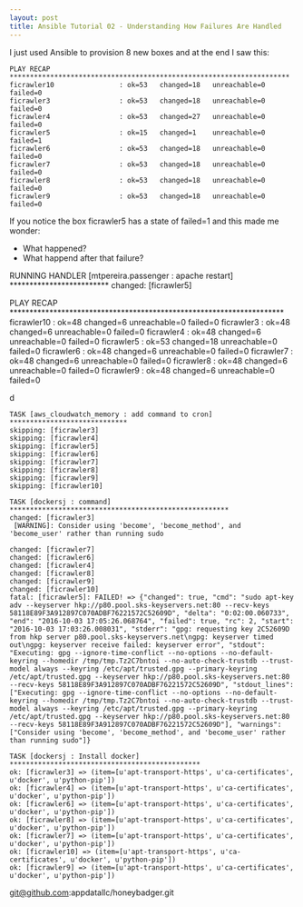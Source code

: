```yaml
---
layout: post
title: Ansible Tutorial 02 - Understanding How Failures Are Handled
---
```

I just used Ansible to provision 8 new boxes and at the end I saw this:

    PLAY RECAP *********************************************************************
    ficrawler10                : ok=53   changed=18   unreachable=0    failed=0
    ficrawler3                 : ok=53   changed=18   unreachable=0    failed=0
    ficrawler4                 : ok=53   changed=27   unreachable=0    failed=0
    ficrawler5                 : ok=15   changed=1    unreachable=0    failed=1
    ficrawler6                 : ok=53   changed=18   unreachable=0    failed=0
    ficrawler7                 : ok=53   changed=18   unreachable=0    failed=0
    ficrawler8                 : ok=53   changed=18   unreachable=0    failed=0
    ficrawler9                 : ok=53   changed=18   unreachable=0    failed=0
    
If you notice the box ficrawler5 has a state of failed=1 and this made me wonder:

* What happened?
* What happend after that failure?

RUNNING HANDLER [mtpereira.passenger : apache restart] *************************
changed: [ficrawler5]

PLAY RECAP *********************************************************************
ficrawler10                : ok=48   changed=6    unreachable=0    failed=0
ficrawler3                 : ok=48   changed=6    unreachable=0    failed=0
ficrawler4                 : ok=48   changed=6    unreachable=0    failed=0
ficrawler5                 : ok=53   changed=18   unreachable=0    failed=0
ficrawler6                 : ok=48   changed=6    unreachable=0    failed=0
ficrawler7                 : ok=48   changed=6    unreachable=0    failed=0
ficrawler8                 : ok=48   changed=6    unreachable=0    failed=0
ficrawler9                 : ok=48   changed=6    unreachable=0    failed=0

d

    TASK [aws_cloudwatch_memory : add command to cron] *****************************
    skipping: [ficrawler3]
    skipping: [ficrawler4]
    skipping: [ficrawler5]
    skipping: [ficrawler6]
    skipping: [ficrawler7]
    skipping: [ficrawler8]
    skipping: [ficrawler9]
    skipping: [ficrawler10]

    TASK [dockersj : command] ******************************************************
    changed: [ficrawler3]
     [WARNING]: Consider using 'become', 'become_method', and 'become_user' rather than running sudo

    changed: [ficrawler7]
    changed: [ficrawler6]
    changed: [ficrawler4]
    changed: [ficrawler8]
    changed: [ficrawler9]
    changed: [ficrawler10]
    fatal: [ficrawler5]: FAILED! => {"changed": true, "cmd": "sudo apt-key adv --keyserver hkp://p80.pool.sks-keyservers.net:80 --recv-keys 58118E89F3A912897C070ADBF76221572C52609D", "delta": "0:02:00.060733", "end": "2016-10-03 17:05:26.068764", "failed": true, "rc": 2, "start": "2016-10-03 17:03:26.008031", "stderr": "gpg: requesting key 2C52609D from hkp server p80.pool.sks-keyservers.net\ngpg: keyserver timed out\ngpg: keyserver receive failed: keyserver error", "stdout": "Executing: gpg --ignore-time-conflict --no-options --no-default-keyring --homedir /tmp/tmp.Tz2C7bntoi --no-auto-check-trustdb --trust-model always --keyring /etc/apt/trusted.gpg --primary-keyring /etc/apt/trusted.gpg --keyserver hkp://p80.pool.sks-keyservers.net:80 --recv-keys 58118E89F3A912897C070ADBF76221572C52609D", "stdout_lines": ["Executing: gpg --ignore-time-conflict --no-options --no-default-keyring --homedir /tmp/tmp.Tz2C7bntoi --no-auto-check-trustdb --trust-model always --keyring /etc/apt/trusted.gpg --primary-keyring /etc/apt/trusted.gpg --keyserver hkp://p80.pool.sks-keyservers.net:80 --recv-keys 58118E89F3A912897C070ADBF76221572C52609D"], "warnings": ["Consider using 'become', 'become_method', and 'become_user' rather than running sudo"]}

    TASK [dockersj : Install docker] ***********************************************
    ok: [ficrawler3] => (item=[u'apt-transport-https', u'ca-certificates', u'docker', u'python-pip'])
    ok: [ficrawler4] => (item=[u'apt-transport-https', u'ca-certificates', u'docker', u'python-pip'])
    ok: [ficrawler6] => (item=[u'apt-transport-https', u'ca-certificates', u'docker', u'python-pip'])
    ok: [ficrawler8] => (item=[u'apt-transport-https', u'ca-certificates', u'docker', u'python-pip'])
    ok: [ficrawler7] => (item=[u'apt-transport-https', u'ca-certificates', u'docker', u'python-pip'])
    ok: [ficrawler10] => (item=[u'apt-transport-https', u'ca-certificates', u'docker', u'python-pip'])
    ok: [ficrawler9] => (item=[u'apt-transport-https', u'ca-certificates', u'docker', u'python-pip'])
    
    
    

git@github.com:appdatallc/honeybadger.git